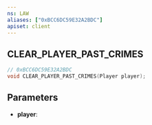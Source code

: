 ```yaml
---
ns: LAW
aliases: ["0xBCC6DC59E32A2BDC"]
apiset: client
---
```

## CLEAR_PLAYER_PAST_CRIMES

```c
// 0xBCC6DC59E32A2BDC
void CLEAR_PLAYER_PAST_CRIMES(Player player);
```


## Parameters
* **player**: